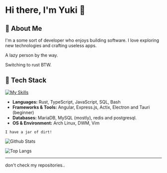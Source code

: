 # Hi there, I'm Yuki 👋

## 🚀 About Me
I'm a some sort of developer who enjoys building software. I love exploring new technologies and crafting useless apps.

A lazy person by the way.

Switching to rust BTW.

## 🔧 Tech Stack
[![My Skills](https://skillicons.dev/icons?i=actix,angular,arch,bash,bun,css,dart,discord,electron,express,flutter,git,html,js,linux,mysql,nodejs,obsidian,postgres,pug,redis,rust,sqlite,tauri,ts,vim,vite,vscode)](https://skillicons.dev)

- **Languages:** Rust, TypeScript, JavaScript, SQL, Bash
- **Frameworks & Tools:** Angular, Express.js, Actix, Electron and Tauri (beginner)
- **Databases:** MariaDB, MySQL (mostly), redis and postgresql.
- **OS & Environment:** Arch Linux, DWM, Vim

`I have a jar of dirt!`


![Github Stats](https://github-readme-stats.vercel.app/api/?username=yukiisen&theme=radical)

![Top Langs](https://github-readme-stats.vercel.app/api/top-langs/?username=yukiisen&theme=radical&exclude_repo=Xdots)

---
don't check my repositories..
